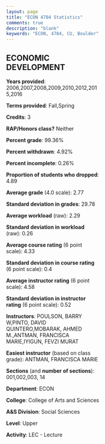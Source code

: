 ```yaml
---
layout: page
title: "ECON 4784 Statistics"
comments: true
description: "blank"
keywords: "ECON, 4784, CU, Boulder"
--- 
```

<head>
<script src="https://ajax.googleapis.com/ajax/libs/jquery/2.1.3/jquery.min.js"></script>
<script src="https://dl.dropboxusercontent.com/s/pc42nxpaw1ea4o9/highcharts.js?dl=0"></script>
<!-- <script src="../assets/js/highcharts.js"></script> -->
<style type="text/css">@font-face {
	font-family: "Bebas Neue";
	src: url(https://www.filehosting.org/file/details/544349/BebasNeue%20Regular.otf) format("opentype");
	}
	h1.Bebas { 
		font-family: "Bebas Neue", Verdana, Tahoma;
	}
</style>
</head>
<body>
	<div id="container" style="float: right; width: 45%; height: 88%; margin-left: 2.5%; margin-right: 2.5%;"></div>
	<script language="JavaScript">
		$(document).ready(function() {
		var chart = {type: 'column'};
		var title = {text: 'Grade Distribution'};
		var xAxis = {categories: ['A','B','C','D','F'],crosshair: true};
		var yAxis = {min: 0,title: {text: 'Percentage'}};
		var tooltip = {headerFormat: '<center><b><span style="font-size:20px">{point.key}</span></b></center>',
		               pointFormat: '<td style="padding:0"><b>{point.y:.1f}%</b></td>',
		               footerFormat: '</table>',shared: true,useHTML: true};
		var plotOptions = {column: {pointPadding: 0.0,borderWidth: 0}};  
		var credits = {enabled: false};var series= [{name: 'Percent',data: [32.07,31.03,28.97,4.48,3.45,]}];
		var json = {};
		json.chart = chart;
		json.title = title;
		json.tooltip = tooltip;
		json.xAxis = xAxis;
		json.yAxis = yAxis;  
		json.series = series;
		json.plotOptions = plotOptions;  
		json.credits = credits;
		$('#container').highcharts(json);
	});
	</script>
</body>
			   
## ECONOMIC DEVELOPMENT

**Years provided**: 2006,2007,2008,2009,2010,2012,2015,2016

**Terms provided**: Fall,Spring

**Credits**: 3

**RAP/Honors class?** Neither

**Percent grade**: 99.36%

**Percent withdrawn**: 4.92%

**Percent incomplete**: 0.26%

**Proportion of students who dropped**: 4.89

**Average grade** (4.0 scale): 2.77

**Standard deviation in grades**: 29.78

**Average workload** (raw): 2.29

**Standard deviation in workload** (raw): 0.26

**Average course rating** (6 point scale): 4.33

**Standard deviation in course rating** (6 point scale): 0.4

**Average instructor rating** (6 point scale): 4.58

**Standard deviation in instructor rating** (6 point scale): 0.52

**Instructors**: POULSON, BARRY W,PINTO, DAVID QUINTERO,MOBARAK, AHMED M.,ANTMAN, FRANCISCA MARIE,IYIGUN, FEVZI MURAT

**Easiest instructor** (based on class grade): ANTMAN, FRANCISCA MARIE

**Sections** (and **number of sections**): 001,002,003, 14

**Department**: ECON

**College**: College of Arts and Sciences

**A&S Division**: Social Sciences

**Level**: Upper

**Activity**: LEC - Lecture
